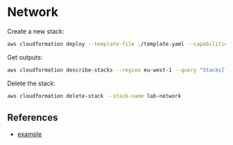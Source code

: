 # Network

Create a new stack:

```sh
aws cloudformation deploy --template-file ./template.yaml --capabilities CAPABILITY_NAMED_IAM CAPABILITY_AUTO_EXPAND  --stack-name lab-network
```

Get outputs:

```sh
aws cloudformation describe-stacks --region eu-west-1 --query "Stacks[?StackName=='lab-network'][].Outputs" --no-paginate --output json >> result.json
```

Delete the stack:

```sh
aws cloudformation delete-stack --stack-name lab-network
```

## References

- [example](https://github.com/jquirossoto/wordpress-multisite-ecs-efs-rds/blob/master/README.md)
